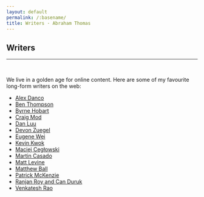 ```yaml
---
layout: default
permalink: /:basename/
title: Writers · Abraham Thomas
---
```


## Writers

----

<br/>

We live in a golden age for online content.  Here are some of my favourite long-form writers on the web:

* [Alex Danco](https://alexdanco.com/ "software, capital, scarcity and abundance") 
* [Ben Thompson](https://stratechery.com/about/ "FAMAG strategy, aggregation theory") 
* [Byrne Hobart](https://medium.com/@byrnehobart "modern finance with a side of tech")
* [Craig Mod](https://craigmod.com/ "walking, photography, Japan")
* [Dan Luu](https://danluu.com "software engineering")
* [Devon Zuegel](https://devonzuegel.com/page/about-me "systems, infrastructure, cities") 
* [Eugene Wei](https://www.eugenewei.com/ "a little bit of everything") 
* [Kevin Kwok](https://kwokchain.com/about/ "loops, strategy, startups")
* [Maciej Cegłowski](https://idlewords.com/about.htm "the role of tech in society")
* [Martin Casado](https://a16z.com/author/martin-casado/ "enterprise software, GTM, AI/ML") 
* [Matt Levine](https://www.bloomberg.com/opinion/authors/ARbTQlRLRjE/matthew-s-levine "capital markets oh boy")
* [Matthew Ball](https://www.matthewball.vc/ "movies, gaming, the metaverse")
* [Patrick McKenzie](https://www.kalzumeus.com/about/ "engineering, marketing, pricing")
* [Ranjan Roy and Can Duruk](https://themargins.substack.com/ "how tech changes everything")
* <a href="https://www.ribbonfarm.com/about/" title="new ways of seeing the world" target="_blank">Venkatesh Rao</a>

<!--
For further reading, see my collection of [web resourcesfor startup founders]((/web-resources-for-founders).
-->
